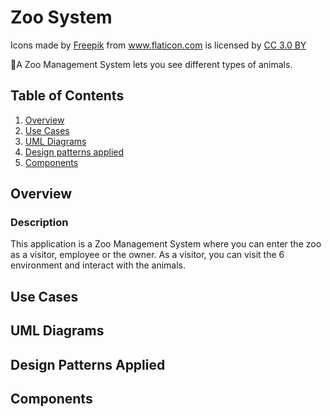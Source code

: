 # Zoo System
<div>Icons made by <a href="https://www.freepik.com/" title="Freepik">Freepik</a> from <a href="https://www.flaticon.com/" 			    title="Flaticon">www.flaticon.com</a> is licensed by <a href="http://creativecommons.org/licenses/by/3.0/" 			    title="Creative Commons BY 3.0" target="_blank">CC 3.0 BY</a></div>

🐯A Zoo Management System lets you see different types of animals.

## Table of Contents
1. [Overview](#Overview)
1. [Use Cases](#Use-Cases)
1. [UML Diagrams](#UML-Diagrams)
1. [Design patterns applied](#Design-Patterns-Applied)
1. [Components](#Components)

## Overview
### Description
This application is a Zoo Management System where you can enter the zoo as a visitor, employee or the owner. As a visitor, you can visit the 6 environment and interact with the animals. 

## Use Cases
## UML Diagrams
## Design Patterns Applied
## Components
